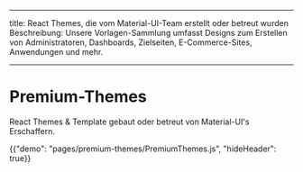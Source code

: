 * * *

title: React Themes, die vom Material-UI-Team erstellt oder betreut wurden Beschreibung: Unsere Vorlagen-Sammlung umfasst Designs zum Erstellen von Administratoren, Dashboards, Zielseiten, E-Commerce-Sites, Anwendungen und mehr.

* * *

# Premium-Themes

<p class="description">React Themes & Template gebaut oder betreut von Material-UI's Erschaffern.</p>

{{"demo": "pages/premium-themes/PremiumThemes.js", "hideHeader": true}}